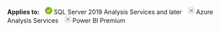 **Applies to:** ![yes](media/yes.png)SQL Server 2019 Analysis Services and later ![no](media/no.png)Azure Analysis Services ![no](media/no.png)Power BI Premium